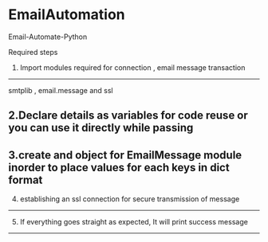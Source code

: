 # EmailAutomation
Email-Automate-Python

Required steps

1. Import modules required for connection , email message transaction
-------------------------------------------------------------------------
smtplib , email.message and ssl

2.Declare details as variables for code reuse or you can use it directly while passing
----------------------------------------------------------------------------------------

3.create and object for EmailMessage module inorder to place values for each keys in dict format
--------------------------------------------------------------------------------------------------

4. establishing an ssl connection for secure transmission of message
-----------------------------------------------------------------------

5. If everything goes straight as expected, It will print success message
--------------------------------------------------------------------------
